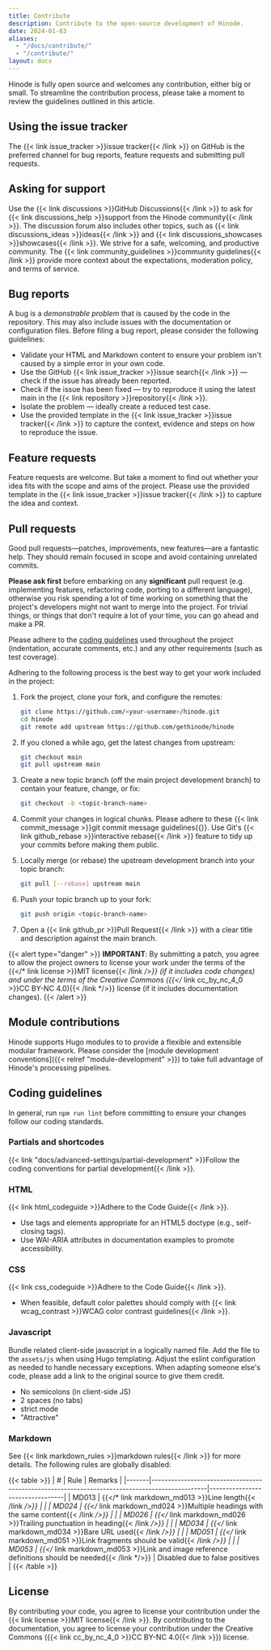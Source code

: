 ```yaml
---
title: Contribute
description: Contribute to the open-source development of Hinode.
date: 2024-01-03
aliases:
  - "/docs/contribute/"
  - "/contribute/"
layout: docs
---
```


Hinode is fully open source and welcomes any contribution, either big or small. To streamline the contribution process, please take a moment to review the guidelines outlined in this article.

## Using the issue tracker

The {{< link issue_tracker >}}issue tracker{{< /link >}} on GitHub is the preferred channel for bug reports, feature requests and submitting pull requests.

## Asking for support

Use the {{< link discussions >}}GitHub Discussions{{< /link >}} to ask for {{< link discussions_help >}}support from the Hinode community{{< /link >}}. The discussion forum also includes other topics, such as {{< link discussions_ideas >}}ideas{{< /link >}} and {{< link discussions_showcases >}}showcases{{< /link >}}. We strive for a safe, welcoming, and productive community. The {{< link community_guidelines >}}community guidelines{{< /link >}} provide more context about the expectations, moderation policy, and terms of service.

## Bug reports

A bug is a *demonstrable problem* that is caused by the code in the repository. This may also include issues with the documentation or configuration files. Before filing a bug report, please consider the following guidelines:

- Validate your HTML and Markdown content to ensure your problem isn't caused by a simple error in your own code.
- Use the GitHub {{< link issue_tracker >}}issue search{{< /link >}} — check if the issue has already been reported.
- Check if the issue has been fixed — try to reproduce it using the latest main in the {{< link repository >}}repository{{< /link >}}.
- Isolate the problem — ideally create a reduced test case.
- Use the provided template in the {{< link issue_tracker >}}issue tracker{{< /link >}} to capture the context, evidence and steps on how to reproduce the issue.

## Feature requests

Feature requests are welcome. But take a moment to find out whether your idea fits with the scope and aims of the project. Please use the provided template in the {{< link issue_tracker >}}issue tracker{{< /link >}} to capture the idea and context.

## Pull requests

Good pull requests—patches, improvements, new features—are a fantastic help. They should remain focused in scope and avoid containing unrelated commits.

**Please ask first** before embarking on any **significant** pull request (e.g. implementing features, refactoring code, porting to a different language), otherwise you risk spending a lot of time working on something that the project's developers might not want to merge into the project. For trivial things, or things that don't require a lot of your time, you can go ahead and make a PR.

Please adhere to the [coding guidelines](#coding-guidelines) used throughout the project (indentation, accurate comments, etc.) and any other requirements (such as test coverage).

Adhering to the following process is the best way to get your work included in the project:

1. Fork the project, clone your fork, and configure the remotes:

    ```bash
    git clone https://github.com/<your-username>/hinode.git
    cd hinode
    git remote add upstream https://github.com/gethinode/hinode
    ```

1. If you cloned a while ago, get the latest changes from upstream:

    ```bash
    git checkout main
    git pull upstream main
    ```

1. Create a new topic branch (off the main project development branch) to contain your feature, change, or fix:

    ```bash
    git checkout -b <topic-branch-name>
    ```

1. Commit your changes in logical chunks. Please adhere to these {{< link commit_message >}}git commit message guidelines{{</link >}}. Use Git's {{< link github_rebase >}}interactive rebase{{< /link >}} feature to tidy up your commits before making them public.

1. Locally merge (or rebase) the upstream development branch into your topic branch:

    ```bash
    git pull [--rebase] upstream main
    ```

1. Push your topic branch up to your fork:

    ```bash
    git push origin <topic-branch-name>
    ```

1. Open a {{< link github_pr >}}Pull Request{{< /link >}} with a clear title and description against the main branch.

<!-- markdownlint-disable MD037 -->
{{< alert type="danger" >}}
**IMPORTANT**: By submitting a patch, you agree to allow the project owners to license your work under the terms of the {{</* link license >}}MIT license{{< /link */>}} (if it includes code changes) and under the terms of the Creative Commons ({{</* link cc_by_nc_4_0 >}}CC BY-NC 4.0){{< /link */>}} license (if it includes documentation changes).
{{< /alert >}}
<!-- markdownlint-enable MD037 -->

## Module contributions

Hinode supports Hugo modules to to provide a flexible and extensible modular framework. Please consider the [module development conventions]({{< relref "module-development" >}}) to take full advantage of Hinode's processing pipelines.

## Coding guidelines

In general, run `npm run lint` before committing to ensure your changes follow our coding standards.

### Partials and shortcodes

{{< link "docs/advanced-settings/partial-development" >}}Follow the coding conventions for partial development{{< /link >}}.

### HTML

{{< link html_codeguide >}}Adhere to the Code Guide{{< /link >}}.

- Use tags and elements appropriate for an HTML5 doctype (e.g., self-closing tags).
- Use WAI-ARIA attributes in documentation examples to promote accessibility.

### CSS

{{< link css_codeguide >}}Adhere to the Code Guide{{< /link >}}.

- When feasible, default color palettes should comply with {{< link wcag_contrast >}}WCAG color contrast guidelines{{< /link >}}.

### Javascript

Bundle related client-side javascript in a logically named file. Add the file to the `assets/js` when using Hugo templating. Adjust the eslint configuration as needed to handle necessary exceptions. When adapting someone else's code, please add a link to the original source to give them credit.

- No semicolons (in client-side JS)
- 2 spaces (no tabs)
- strict mode
- "Attractive"

### Markdown

See {{< link markdown_rules >}}markdown rules{{< /link >}} for more details. The following rules are globally disabled:

<!-- markdownlint-disable MD037 -->
{{< table >}}
| #     | Rule | Remarks |
|-------|-----------------------------------------------------------------------------------------------|---------------------------------|
| MD013 | {{</* link markdown_md013 >}}Line length{{< /link */>}}                                           | |
| MD024 | {{</* link markdown_md024 >}}Multiple headings with the same content{{< /link */>}}               | |
| MD026 | {{</* link markdown_md026 >}}Trailing punctuation in heading{{< /link */>}}                       | |
| MD034 | {{</* link markdown_md034 >}}Bare URL used{{< /link */>}}                                         | |
| MD051 | {{</* link markdown_md051 >}}Link fragments should be valid{{< /link */>}}                        | |
| MD053 | {{</* link markdown_md053 >}}Link and image reference definitions should be needed{{< /link */>}} | Disabled due to false positives |
{{< /table >}}
<!-- markdownlint-enable MD037 -->

## License

By contributing your code, you agree to license your contribution under the {{< link license >}}MIT license{{< /link >}}. By contributing to the documentation, you agree to license your contribution under the Creative Commons ({{< link cc_by_nc_4_0 >}}CC BY-NC 4.0{{< /link >}}) license.
